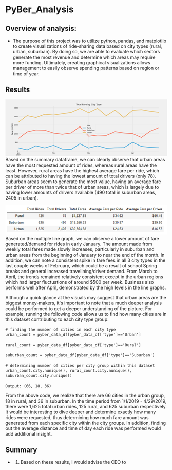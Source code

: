 # PyBer_Analysis
## Overview of analysis:
- The purpose of this project was to utilize python, pandas, and matplotlib to create visualizations of ride-sharing data based on city types (rural, urban, suburban). By doing so, we are able to evaluate which sectors generate the most revenue and determine which areas may require more funding. Ultimately, creating graphical visualizations allows management to easily observe spending patterns based on region or time of year.

## Results

![ScreenShots](analysis/PyBer_fare_summary.png)
Based on the summary dataframe, we can clearly observe that urban areas have the most requested amount of rides, whereas rural areas have the least. However, rural areas have the highest average fare per ride, which can be attributed to having the lowest amount of total drivers (only 78). Suburban areas seem to generate the most value, having an average fare per driver of more than twice that of urban areas, which is largely due to having lower amounts of drivers available (490 total in suburban areas, 2405 in urban).

![ScreenShots](analysis/pyber_summary_df.PNG)
Based on the multiple line graph, we can observe a lower amount of fare generated/demand for rides in early January. The amount made from weekly total fares made slowly increases, particularly in suburban and urban areas from the beginning of January to near the end of the month. In addition, we can note a consistent spike in fare fees in all 3 city types in the last couple weeks of February, which could be a result of school Spring breaks and general increased travelining/driver demand. From March to April, the trends remained relatively consistent except in the urban regions which had larger fluctuations of around $500 per week. Business also performs well after April, demonstrated by the high levels in the line graphs.

Although a quick glance at the visuals may suggest that urban areas are the biggest money-makers, it's important to note that a much deeper analysis could be performed to get a deeper understanding of the picture. For example, running the following code allows us to find how many cities are in this dataset contributing to each city type group: 
```
# finding the number of cities in each city type
urban_count = pyber_data_df[pyber_data_df['type']=='Urban']

rural_count = pyber_data_df[pyber_data_df['type']=='Rural']

suburban_count = pyber_data_df[pyber_data_df['type']=='Suburban']

# determining number of cities per city group within this dataset
urban_count.city.nunique(), rural_count.city.nunique(), suburban_count.city.nunique()

Output: (66, 18, 36)
```
From the above code, we realize that there are 66 cities in the urban group, 18 in rural, and 36 in suburban. In the time period from 1/1/2019 - 4/29/2019, there were 1,625 total urban rides, 125 rural, and 625 suburban respectively. It would be interesting to dive deeper and determine exactly how many rides were requested, thus determining how much fare amount was generated from each specific city within the city groups. In addition, finding out the average distance and time of day each ride was performed would add additional insight.

## Summary
- 1. Based on these results, I would advise the CEO to 
